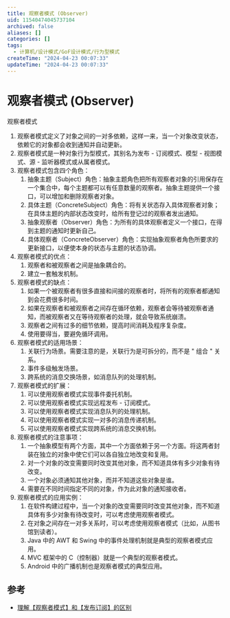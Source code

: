 ```yaml
---
title: 观察者模式 (Observer)
uid: 11540474045737104
archived: false
aliases: []
categories: []
tags:
  - 计算机/设计模式/GoF设计模式/行为型模式
createTime: "2024-04-23 00:07:33"
updateTime: "2024-04-23 00:07:33"
---
```


# 观察者模式 (Observer)

观察者模式

1. 观察者模式定义了对象之间的一对多依赖，这样一来，当一个对象改变状态，依赖它的对象都会收到通知并自动更新。
2. 观察者模式是一种对象行为型模式，其别名为发布 - 订阅模式、模型 - 视图模式、源 - 监听器模式或从属者模式。
3. 观察者模式包含四个角色：
   1. 抽象主题（Subject）角色：抽象主题角色把所有观察者对象的引用保存在一个集合中，每个主题都可以有任意数量的观察者。抽象主题提供一个接口，可以增加和删除观察者对象。
   2. 具体主题（ConcreteSubject）角色：将有关状态存入具体观察者对象；在具体主题的内部状态改变时，给所有登记过的观察者发出通知。
   3. 抽象观察者（Observer）角色：为所有的具体观察者定义一个接口，在得到主题的通知时更新自己。
   4. 具体观察者（ConcreteObserver）角色：实现抽象观察者角色所要求的更新接口，以便使本身的状态与主题的状态协调。
4. 观察者模式的优点：
   1. 观察者和被观察者之间是抽象耦合的。
   2. 建立一套触发机制。
5. 观察者模式的缺点：
   1. 如果一个被观察者有很多直接和间接的观察者时，将所有的观察者都通知到会花费很多时间。
   2. 如果在观察者和被观察者之间存在循环依赖，观察者会等待被观察者通知，而被观察者又在等待观察者的处理，就会导致系统崩溃。
   3. 观察者之间有过多的细节依赖，提高时间消耗及程序复杂度。
   4. 使用要得当，要避免循环调用。
6. 观察者模式的适用场景：
   1. 关联行为场景。需要注意的是，关联行为是可拆分的，而不是 " 组合 " 关系。
   2. 事件多级触发场景。
   3. 跨系统的消息交换场景，如消息队列的处理机制。
7. 观察者模式的扩展：
   1. 可以使用观察者模式实现事件委托机制。
   2. 可以使用观察者模式实现远程发布 - 订阅模式。
   3. 可以使用观察者模式实现消息队列的处理机制。
   4. 可以使用观察者模式实现一对多的消息传递机制。
   5. 可以使用观察者模式实现跨系统的消息交换机制。
8. 观察者模式的注意事项：
   1. 一个抽象模型有两个方面，其中一个方面依赖于另一个方面。将这两者封装在独立的对象中使它们可以各自独立地改变和复用。
   2. 对一个对象的改变需要同时改变其他对象，而不知道具体有多少对象有待改变。
   3. 一个对象必须通知其他对象，而并不知道这些对象是谁。
   4. 需要在不同时间指定不同的对象，作为此对象的通知接收者。
9. 观察者模式的应用实例：
   1. 在软件构建过程中，当一个对象的改变需要同时改变其他对象，而不知道具体有多少对象有待改变时，可以考虑使用观察者模式。
   2. 在对象之间存在一对多关系时，可以考虑使用观察者模式（比如，从图书馆到读者）。
   3. Java 中的 AWT 和 Swing 中的事件处理机制就是典型的观察者模式应用。
   4. MVC 框架中的 C（控制器）就是一个典型的观察者模式。
   5. Android 中的广播机制也是观察者模式的典型应用。

## 参考

- [理解【观察者模式】和【发布订阅】的区别](https://juejin.cn/post/6978728619782701087)
